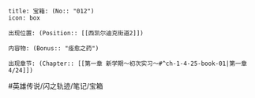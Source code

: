 ---
---
```ad-quote
title: 宝箱: (No:: "012")
icon: box

出现位置: (Position:: [[西凯尔迪克街道2]])

内容物: (Bonus:: "痊愈之药")

出现章节: (Chapter:: [[第一章 新学期～初次实习～#^ch-1-4-25-book-01|第一章4/24]])

```

#英雄传说/闪之轨迹/笔记/宝箱